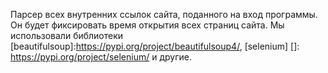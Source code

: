 Парсер всех внутренних ссылок сайта, поданного на вход программы.
Он будет фиксировать время открытия всех страниц сайта. Мы использовали библиотеки [beautifulsoup]:https://pypi.org/project/beautifulsoup4/, [selenium] []: https://pypi.org/project/selenium/ и другие.
